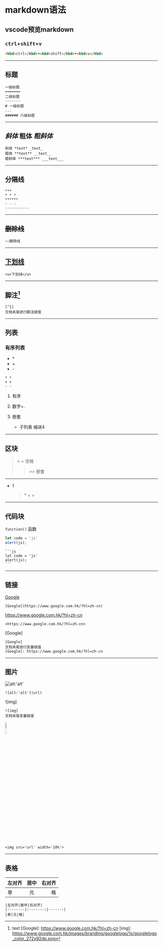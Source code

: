# markdown语法

## vscode预览markdown

### <kbd>ctrl</kbd>+<kbd>shift</kbd>+<kbd>v</kbd>

```html
<kbd>ctrl</kbd>+<kbd>shift</kbd>+<kbd>v</kbd>
```

***

## 标题

    一级标题
    =======
    二级标题
    -------
    # 一级标题
    ...
    ###### 六级标题
***

## *斜体* **粗体** ***粗斜体***

    斜体 *text* _text_
    粗体 **text** __text__
    粗斜体 ***text*** ___text___
***

## 分隔线

    ***
    * * *
    ******
    - - -
    -----------
***

## ~~删除线~~

    ~~删除线
***

## <u>下划线</u>

    <u>下划线</u>
***

## 脚注[^1]

    [^1]
    文档末尾进行脚注赋值

***

## 列表

### 有序列表

* \*
* \+
* \-

```markup
* *
+ +
- -
```

1. 有序
2. 数字+.

3. 嵌套
    * 子列表 缩进4

***

## 区块

> \>
> \+
> 空格
>> \>\> 嵌套
***

* 1
    > \* \+ \>

***

## 代码块

`function()` 函数

```js
let code = 'js'
alert(js);
```

    ```js
    let code = 'js'
    alert(js);
    ```
***

## 链接

[Google](https://www.google.com.hk/?hl=zh-cn)

    [Google](https://www.google.com.hk/?hl=zh-cn)
<https://www.google.com.hk/?hl=zh-cn>

    <https://www.google.com.hk/?hl=zh-cn>
[Google]

    [Google]
    文档末尾进行变量赋值
    [Google]: https://www.google.com.hk/?hl=zh-cn
***

## 图片

![alt:'alt'](https://www.google.com.hk/images/branding/googlelogo/1x/googlelogo_color_272x92dp.png)

    ![alt:'alt'](url)

![img]

    ![img]
    文档末尾变量赋值

<img src="https://www.google.com.hk/images/branding/googlelogo/1x/googlelogo_color_272x92dp.png" width="10%">

    <img src='url' width='10%'>
***

## 表格

|左对齐|居中|右对齐|
|:-------|:-------:|------:|
|单|元|格|

    |左对齐|居中|右对齐|
    |:-------|:-------:|------:|
    |单|元|格|

[^1]: text
[Google]: https://www.google.com.hk/?hl=zh-cn
[img]: https://www.google.com.hk/images/branding/googlelogo/1x/googlelogo_color_272x92dp.png
